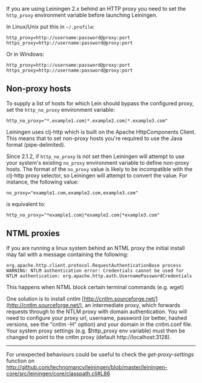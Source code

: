 If you are using Leiningen 2.x behind an HTTP proxy you need to set
the `http_proxy` environment variable before launching Leiningen.

In Linux/Unix put this in `~/.profile`:

    http_proxy=http://username:password@proxy:port
    https_proxy=http://username:password@proxy:port

Or in Windows:

    http_proxy=http://username:password@proxy:port
    https_proxy=http://username:password@proxy:port

## Non-proxy hosts

To supply a list of hosts for which Lein should bypass the configured proxy, set the `http_no_proxy` environment variable:

    http_no_proxy="*.example1.com|*.example2.com|*.example3.com"

Leiningen uses clj-http which is built on the Apache HttpComponents Client. This means that to set non-proxy hosts you're required to use the Java format (pipe-delimited).

Since 2.1.2, if `http_no_proxy` is not set then Leiningen will attempt to use your system's existing `no_proxy` environment variable to define non-proxy hosts. The format of the `no_proxy` value is likely to be incompatible with the clj-http proxy selector, so Leiningen will attempt to convert the value. For instance, the following value:

    no_proxy="example1.com,example2.com,example3.com"

is equivalent to:

    http_no_proxy="*example1.com|*example2.com|*example3.com"

## NTML proxies

If you are running a linux system behind an NTML proxy the initial install may fail with a message containing the following:

    org.apache.http.client.protocol.RequestAuthenticationBase process
    WARNING: NTLM authentication error: Credentials cannot be used for NTLM authentication: org.apache.http.auth.UsernamePasswordCredentials

This happens when NTML block certain terminal commands (e.g. wget)

One solution is to install cntlm [http://cntlm.sourceforge.net/](http://cntlm.sourceforge.net/), an intermediate proxy, which forwards requests through to the NTLM proxy with domain authentication. You will need to configure your proxy url, username, password (or better, hashed versions, see the "cntlm -H" option) and your domain in the cntlm.conf file. Your system proxy settings (e.g. $http_proxy env variable) must then be changed to point to the cntlm proxy (default http://localhost:3128).

  

***

For unexpected behaviours could be useful to check the
_get-proxy-settings_ function on
http://github.com/technomancy/leiningen/blob/master/leiningen-core/src/leiningen/core/classpath.clj#L86